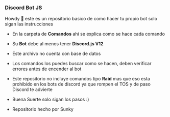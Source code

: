 ### Discord Bot JS

Howdy 👋 este es un repositorio basico de como hacer tu propio bot solo sigan las instrucciones

- En la carpeta de **Comandos** ahi se explica como se hace cada comando

- Su **Bot** debe al menos tener **Discord.js V12**

- Este archivo no cuenta con base de datos

- Los comandos los puedes buscar como se hacen, deben verificar errores antes de encender al bot

- Este repositorio no incluye comandos tipo **Raid** mas que eso esta prohibido en los bots de discord ya que rompen el TOS y de paso Discord te advierte

- Buena Suerte solo sigan los pasos :)

- Repositorio hecho por Sunky

